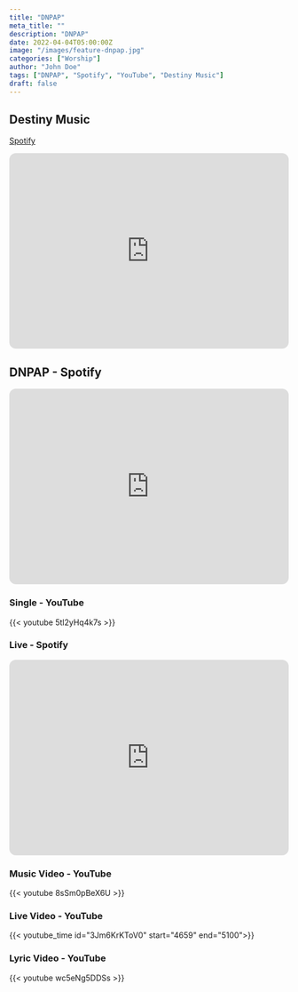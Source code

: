 ```yaml
---
title: "DNPAP"
meta_title: ""
description: "DNPAP"
date: 2022-04-04T05:00:00Z
image: "/images/feature-dnpap.jpg"
categories: ["Worship"]
author: "John Doe"
tags: ["DNPAP", "Spotify", "YouTube", "Destiny Music"]
draft: false
---
```


## Destiny Music
[Spotify](https://open.spotify.com/artist/12t16fNXKGzNRO5p81Xvyo)

<iframe style="border-radius:12px" src="https://open.spotify.com/embed/artist/12t16fNXKGzNRO5p81Xvyo?utm_source=generator" width="100%" height="352" frameBorder="0" allowfullscreen="" allow="autoplay; clipboard-write; encrypted-media; fullscreen; picture-in-picture" loading="lazy"></iframe>

## DNPAP - Spotify

<iframe style="border-radius:12px" src="https://open.spotify.com/embed/track/5ikuIeKWiuCKMxvu5gloyl?utm_source=generator" width="100%" height="352" frameBorder="0" allowfullscreen="" allow="autoplay; clipboard-write; encrypted-media; fullscreen; picture-in-picture" loading="lazy"></iframe>

### Single - YouTube

{{< youtube 5tl2yHq4k7s >}}

### Live - Spotify

<iframe style="border-radius:12px" src="https://open.spotify.com/embed/track/3OAGH2cFDbtgiO8yePaWDB?utm_source=generator" width="100%" height="352" frameBorder="0" allowfullscreen="" allow="autoplay; clipboard-write; encrypted-media; fullscreen; picture-in-picture" loading="lazy"></iframe>

### Music Video - YouTube

{{< youtube 8sSm0pBeX6U >}}

### Live Video - YouTube

{{< youtube_time id="3Jm6KrKToV0" start="4659" end="5100">}}

### Lyric Video - YouTube

{{< youtube wc5eNg5DDSs >}}

